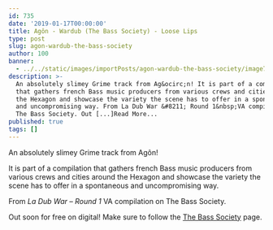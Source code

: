 ```yaml
---
id: 735
date: '2019-01-17T00:00:00'
title: Agôn - Wardub (The Bass Society) - Loose Lips
type: post
slug: agon-wardub-the-bass-society
author: 100
banner:
  - ../../static/images/importPosts/agon-wardub-the-bass-society/image735.jpeg
description: >-
  An absolutely slimey Grime track from Ag&ocirc;n! It is part of a compilation
  that gathers french Bass music producers from various crews and cities around
  the Hexagon and showcase the variety the scene has to offer in a spontaneous
  and uncompromising way. From La Dub War &#8211; Round 1&nbsp;VA compilation on
  The Bass Society. Out [...]Read More...
published: true
tags: []
---
```

An absolutely slimey Grime track from Agôn!

It is part of a compilation that gathers french Bass music producers from various crews and cities around the Hexagon and showcase the variety the scene has to offer in a spontaneous and uncompromising way.

From _La Dub War – Round 1_ VA compilation on The Bass Society.

Out soon for free on digital! Make sure to follow the [The Bass Society](https://www.facebook.com/thebasssociety/) page.